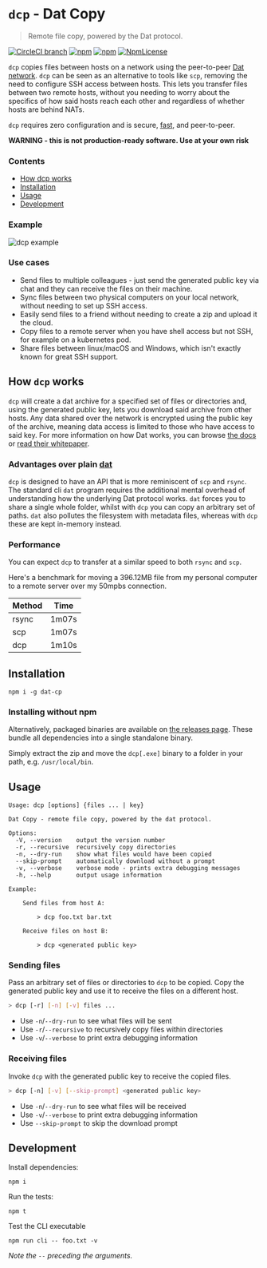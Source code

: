 `dcp` - Dat Copy
========

> Remote file copy, powered by the Dat protocol.

[![CircleCI branch](https://img.shields.io/circleci/project/github/tom-james-watson/dat-cp/master.svg)](https://circleci.com/gh/tom-james-watson/workflows/dat-cp/tree/master)
[![npm](https://img.shields.io/npm/v/dat-cp.svg)](https://www.npmjs.com/package/dat-cp)
[![npm](https://img.shields.io/node/v/dat-cp.svg)](https://www.npmjs.com/package/dat-cp)
[![NpmLicense](https://img.shields.io/npm/l/dat-cp.svg)](https://www.npmjs.com/package/dat-cp)

`dcp` copies files between hosts on a network using the peer-to-peer [Dat network](https://datproject.org/). `dcp` can be seen as an alternative to tools like `scp`, removing the need to configure SSH access between hosts. This lets you transfer files between two remote hosts, without you needing to worry about the specifics of how said hosts reach each other and regardless of whether hosts are behind NATs.

`dcp` requires zero configuration and is secure, [fast](#Performance), and peer-to-peer.

**WARNING - this is not production-ready software. Use at your own risk**

### Contents

- [How dcp works](#how-dcp-works)
- [Installation](#installation)
- [Usage](#usage)
- [Development](#development)

### Example

![dcp example](./images/example.gif)

### Use cases

* Send files to multiple colleagues - just send the generated public key via chat and they can receive the files on their machine.
* Sync files between two physical computers on your local network, without needing to set up SSH access.
* Easily send files to a friend without needing to create a zip and upload it the cloud.
* Copy files to a remote server when you have shell access but not SSH, for example on a kubernetes pod.
* Share files between linux/macOS and Windows, which isn't exactly known for great SSH support.

## How `dcp` works

`dcp` will create a dat archive for a specified set of files or directories and, using the generated public key, lets you download said archive from other hosts. Any data shared over the network is encrypted using the public key of the archive, meaning data access is limited to those who have access to said key. For more information on how Dat works, you can browse [the docs](https://docs.datproject.org/) or [read their whitepaper](https://github.com/datproject/docs/blob/master/papers/dat-paper.pdf).

### Advantages over plain [dat](https://github.com/datproject/dat)

`dcp` is designed to have an API that is more reminiscent of `scp` and `rsync`. The standard cli `dat` program requires the additional mental overhead of understanding how the underlying Dat protocol works. `dat` forces you to share a single whole folder, whilst with `dcp` you can copy an arbitrary set of paths. `dat` also pollutes the filesystem with metadata files, whereas with `dcp` these are kept in-memory instead.

### Performance

You can expect `dcp` to transfer at a similar speed to both `rsync` and `scp`.

Here's a benchmark for moving a 396.12MB file from my personal computer to a remote server over my 50mpbs connection.

| Method | Time  |
|--------|-------|
| rsync  | 1m07s |
| scp    | 1m07s |
| dcp    | 1m10s |

## Installation

```
npm i -g dat-cp
```

### Installing without npm

Alternatively, packaged binaries are available on [the releases page](https://github.com/tom-james-watson/dat-cp/releases). These bundle all dependencies into a single standalone binary.

Simply extract the zip and move the `dcp[.exe]` binary to a folder in your path, e.g. `/usr/local/bin`.

## Usage

```
Usage: dcp [options] {files ... | key}

Dat Copy - remote file copy, powered by the dat protocol.

Options:
  -V, --version    output the version number
  -r, --recursive  recursively copy directories
  -n, --dry-run    show what files would have been copied
  --skip-prompt    automatically download without a prompt
  -v, --verbose    verbose mode - prints extra debugging messages
  -h, --help       output usage information

Example:

    Send files from host A:

        > dcp foo.txt bar.txt

    Receive files on host B:

        > dcp <generated public key>
```

### Sending files

Pass an arbitrary set of files or directories to `dcp` to be copied. Copy the generated public key and use it to receive the files on a different host.

```bash
> dcp [-r] [-n] [-v] files ...
```

* Use `-n`/`--dry-run` to see what files will be sent
* Use `-r`/`--recursive` to recursively copy files within directories
* Use `-v`/`--verbose` to print extra debugging information

### Receiving files

Invoke `dcp` with the generated public key to receive the copied files.

```bash
> dcp [-n] [-v] [--skip-prompt] <generated public key>
```

* Use `-n`/`--dry-run` to see what files will be received
* Use `-v`/`--verbose` to print extra debugging information
* Use `--skip-prompt` to skip the download prompt

## Development

Install dependencies:

```
npm i
```

Run the tests:

```
npm t
```

Test the CLI executable

```
npm run cli -- foo.txt -v
```

*Note the `--` preceding the arguments.*
